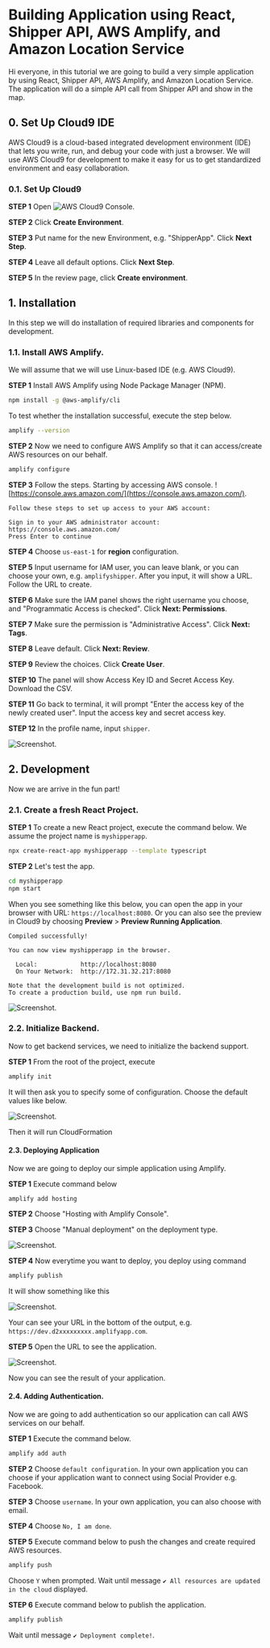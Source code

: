 # Building Application using React, Shipper API, AWS Amplify, and Amazon Location Service

Hi everyone, in this tutorial we are going to build a very simple application by using React, 
Shipper API, AWS Amplify, and Amazon Location Service. The application will do a simple API 
call from Shipper API and show in the map.

## 0. Set Up Cloud9 IDE

AWS Cloud9 is a cloud-based integrated development environment (IDE) that lets you write, run, and debug your code with just a browser.
We will use AWS Cloud9 for development to make it easy for us to get standardized environment and easy collaboration.

### 0.1. Set Up Cloud9

**STEP 1** Open ![AWS Cloud9 Console](https://console.aws.amazon.com/cloud9/home?region=us-east-1).

**STEP 2** Click **Create Environment**.

**STEP 3** Put name for the new Environment, e.g. "ShipperApp". Click **Next Step**.

**STEP 4** Leave all default options. Click **Next Step**.

**STEP 5** In the review page, click **Create environment**.

## 1. Installation

In this step we will do installation of required libraries and components for development.


### 1.1. Install AWS Amplify.

We will assume that we will use Linux-based IDE (e.g. AWS Cloud9).

**STEP 1** Install AWS Amplify using Node Package Manager (NPM).

```bash
npm install -g @aws-amplify/cli
```

To test whether the installation successful, execute the step below.

```bash
amplify --version
```

**STEP 2** Now we need to configure AWS Amplify so that it can access/create AWS resources on our behalf.

```bash
amplify configure
```

**STEP 3** Follow the steps. Starting by accessing AWS console. ![https://console.aws.amazon.com/](https://console.aws.amazon.com/).

```
Follow these steps to set up access to your AWS account:

Sign in to your AWS administrator account:
https://console.aws.amazon.com/
Press Enter to continue
```

**STEP 4** Choose `us-east-1` for **region** configuration.

**STEP 5** Input username for IAM user, you can leave blank, or you can choose your own, e.g. `amplifyshipper`. After you input, it will show a URL. Follow the URL to create.

**STEP 6** Make sure the IAM panel shows the right username you choose, and "Programmatic Access is checked". Click **Next: Permissions**.

**STEP 7** Make sure the permission is "Administrative Access". Click **Next: Tags**.

**STEP 8** Leave default. Click **Next: Review**.

**STEP 9** Review the choices. Click **Create User**.

**STEP 10** The panel will show Access Key ID and Secret Access Key. Download the CSV.

**STEP 11** Go back to terminal, it will prompt "Enter the access key of the newly created user". Input the access key and secret access key.

**STEP 12** In the profile name, input `shipper`.

![Screenshot](images/screenshot-1-1-step-11.png).

## 2. Development

Now we are arrive in the fun part!

### 2.1. Create a fresh React Project.

**STEP 1** To create a new React project, execute the command below. We assume the project name is `myshipperapp`.

```bash
npx create-react-app myshipperapp --template typescript
```

**STEP 2** Let's test the app.

```bash
cd myshipperapp
npm start
```

When you see something like this below, you can open the app in your browser with URL: `https://localhost:8080`.
Or you can also see the preview in Cloud9 by choosing **Preview** > **Preview Running Application**.

```text
Compiled successfully!

You can now view myshipperapp in the browser.

  Local:            http://localhost:8080
  On Your Network:  http://172.31.32.217:8080

Note that the development build is not optimized.
To create a production build, use npm run build.
```

![Screenshot](images/screenshot-2-1-step-2a.png).

### 2.2. Initialize Backend.

Now to get backend services, we need to initialize the backend support.

**STEP 1** From the root of the project, execute 

```bash
amplify init
```

It will then ask you to specify some of configuration. Choose the default values like below.

![Screenshot](images/screenshot-2-2-step-11a.png).

Then it will run CloudFormation 

#### 2.3. Deploying Application

Now we are going to deploy our simple application using Amplify.

**STEP 1** Execute command below

```
amplify add hosting
```

**STEP 2** Choose "Hosting with Amplify Console".

**STEP 3** Choose "Manual deployment" on the deployment type.

![Screenshot](images/screenshot-2-3-step-3.png).

**STEP 4** Now everytime you want to deploy, you deploy using command

```bash
amplify publish
```

It will show something like this

![Screenshot](images/screenshot-2-3-step-4.png).

Your can see your URL in the bottom of the output, e.g. `https://dev.d2xxxxxxxxx.amplifyapp.com`.

**STEP 5** Open the URL to see the application.

![Screenshot](images/screenshot-2-3-step-5.png).

Now you can see the result of your application.


#### 2.4. Adding Authentication.

Now we are going to add authentication so our application can call AWS services on our behalf.

**STEP 1** Execute the command below.

```bash
amplify add auth
```

**STEP 2** Choose `default configuration`. In your own application you can choose if your application want to connect using Social Provider e.g. Facebook.

**STEP 3** Choose `username`. In your own application, you can also choose with email.

**STEP 4** Choose `No, I am done`.

**STEP 5** Execute command below to push the changes and create required AWS resources.

```bash
amplify push
```

Choose `Y` when prompted. Wait until message `✔ All resources are updated in the cloud` displayed.

**STEP 6** Execute command below to publish the application.

```bash
amplify publish
```

Wait until message `✔ Deployment complete!`.


